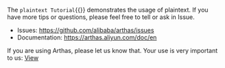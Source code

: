 The `plaintext Tutorial`{{}} demonstrates the usage of plaintext. If you have more tips or questions, please feel free to tell or ask in Issue.

- Issues: https://github.com/alibaba/arthas/issues
- Documentation: https://arthas.aliyun.com/doc/en

If you are using Arthas, please let us know that. Your use is very important to us: [View](https://github.com/alibaba/arthas/issues/111)
